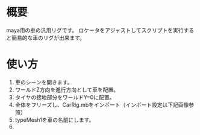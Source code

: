 # 概要
maya用の車の汎用リグです。
ロケータをアジャストしてスクリプトを実行すると簡易的な車のリグが出来ます。

# 使い方
1. 車のシーンを開きます。
2. ワールドZ方向を進行方向として車を配置。
3. タイヤの接地部分をワールドY=0に配置。
4. 全体をフリーズし、CarRig.mbをインポート（インポート設定は下記画像参照）
5. typeMesh1を車の名前にします。
6.
